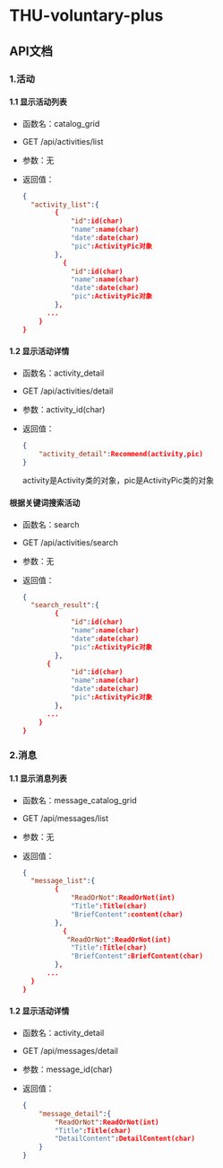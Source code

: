 # THU-voluntary-plus

## API文档

### 1.活动

#### 1.1 显示活动列表

- 函数名：catalog_grid

- GET /api/activities/list

- 参数：无

- 返回值：

  ```json
  {
  	"activity_list":{
          {
              "id":id(char)
              "name":name(char)
              "date":date(char)
              "pic":ActivityPic对象
          },
  		    {
              "id":id(char)
              "name":name(char)
              "date":date(char)
              "pic":ActivityPic对象
          },
  		...
      }
  }
  ```

#### 1.2 显示活动详情

- 函数名：activity_detail

- GET /api/activities/detail

- 参数：activity_id(char)

- 返回值：

  ```json
  {
      "activity_detail":Recommend(activity,pic)
  }
  ```

  activity是Activity类的对象，pic是ActivityPic类的对象

#### 根据关键词搜索活动

- 函数名：search

- GET /api/activities/search

- 参数：无

- 返回值：

  ```json
  {
  	"search_result":{
          {
              "id":id(char)
              "name":name(char)
              "date":date(char)
              "pic":ActivityPic对象
          },
  		{
              "id":id(char)
              "name":name(char)
              "date":date(char)
              "pic":ActivityPic对象
          },
  		...
      }
  }
  ```
### 2.消息

#### 1.1 显示消息列表

- 函数名：message_catalog_grid

- GET /api/messages/list

- 参数：无

- 返回值：

  ```json
  {
  	"message_list":{
          {
              "ReadOrNot":ReadOrNot(int)
              "Title":Title(char)
              "BriefContent":content(char)
          },
  		    {
             "ReadOrNot":ReadOrNot(int)
              "Title":Title(char)
              "BriefContent":BriefContent(char)
          },
  		...
    }
  }
  ```

#### 1.2 显示活动详情

- 函数名：activity_detail

- GET /api/messages/detail

- 参数：message_id(char)

- 返回值：

  ```json
  {
  	  "message_detail":{       
          "ReadOrNot":ReadOrNot(int)
          "Title":Title(char)
          "DetailContent":DetailContent(char)
      }
  }
  ```
  

